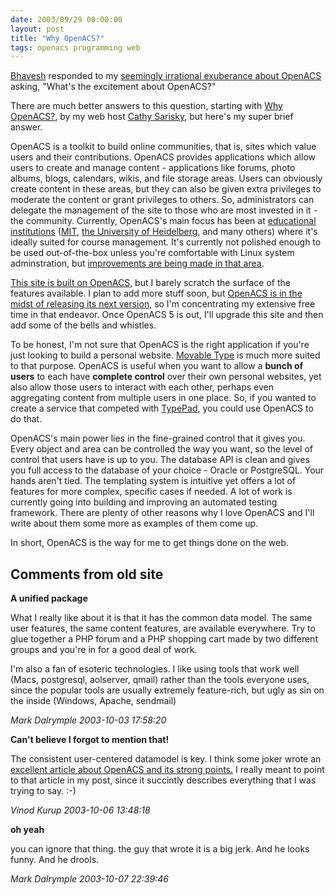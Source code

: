 ```yaml
---
date: 2003/09/29 00:00:00
layout: post
title: "Why OpenACS?"
tags: openacs programming web
---
```


[Bhavesh](http://www.veshman.com/mt/index.php) responded to my [seemingly irrational exuberance about OpenACS](http://kurup.org/blog/one-entry?entry%5fid=9513) asking, "What's the excitement about OpenACS?"

There are much better answers to this question, starting with [Why OpenACS?](http://www.acornhosting.com/whyoacs), by my web host [Cathy Sarisky](http://www.acornhosting.com/), but here's my super brief answer.

OpenACS is a toolkit to build online communities, that is, sites which value  users and their contributions. OpenACS provides applications which allow users to create and manage content - applications like forums, photo albums, blogs, calendars, wikis, and file storage areas. Users can obviously create content in these areas, but they can also be given extra privileges to moderate the content or grant privileges to others. So, administrators can delegate the management of the site to those who are most invested in it - the community. Currently, OpenACS's main focus has been at [educational  institutions](http://dotlrn.org/) ([MIT](http://web.mit.edu/), [the University of Heidelberg](http://www.uni-heidelberg.de/index_e.html), and many others) where it's ideally suited for course management. It's currently not polished enough to be used out-of-the-box unless you're comfortable with Linux system adminstration, but [improvements are being made in that area](http://openacs.org/forums/message-view?message_id=117914).

[This site is built on OpenACS](http://kurup.org/content/site-info), but I barely scratch the surface of the features available. I plan to add more stuff soon, but [OpenACS is in the midst of releasing its next version](http://openacs.org/forums/message-view?message_id=125253), so I'm concentrating my extensive free time in that endeavor. Once OpenACS 5 is out, I'll upgrade this site and then add some of the bells and whistles.

To be honest, I'm not sure that OpenACS is the right application if you're just looking to build a personal website. [Movable Type](http://movabletype.org/) is much more suited to that purpose. OpenACS is useful when you want to allow a **bunch of users** to each have **complete control** over their own personal websites, yet also allow those users to interact with each other, perhaps even aggregating content from multiple users in one place. So, if you wanted to create a service that competed with [TypePad](http://blogs.com/), you could use OpenACS to do that. 

OpenACS's main power lies in the fine-grained control that it gives you. Every object and area can be controlled the way you want, so the level of control that users have is up to you. The database API is clean and gives you full access to the database of your choice - Oracle or PostgreSQL. Your hands aren't tied. The templating system is intuitive yet offers a lot of features for more complex, specific cases if needed. A lot of work is currently going into building and improving an automated testing framework. There are plenty of other reasons why I love OpenACS and I'll write about them some more as examples of them come up.

In short, OpenACS is the way for me to get things done on the web.

<div id="comment-box">
<h2>Comments from old site</h2>

<div class="one-comment">
<p><b>A unified package</b></p>
<p>
What I really like about it is that it has the common data model.  The
same user features, the same content features, are available
everywhere.  Try to glue together a PHP forum and a PHP shopping cart
made by two different groups and you're in for a good deal of work.

I'm also a fan of esoteric technologies.  I like using tools that work
well (Macs, postgresql, aolserver, qmail) rather than the tools
everyone uses, since the popular tools are usually extremely
feature-rich, but ugly as sin on the inside (Windows, Apache,
sendmail)
</p>
<address class="signature">
<span class="author">Mark Dalrymple</span>
<span class="date">2003-10-03 17:58:20</span>
</address>
</div>

<div class="my-comment">
<p><b>Can't believe I forgot to mention that!</b></p>
<p>
The consistent user-centered datamodel is key. I think some joker
wrote an <a
href="http://macedition.com/bolts/bolts_20030207.php">excellent
article about OpenACS and its strong points.</a> I really meant to
point to that article in my post, since it succintly describes
everything that I was trying to say. :-)
</p>
<address class="signature">
<span class="author">Vinod Kurup</span>
<span class="date">2003-10-06 13:48:18</span>
</address>
</div>

<div class="one-comment">
<p><b>oh yeah</b></p>
<p>
you can ignore that thing.  the guy that wrote it is a big jerk.  And
he looks funny.  And he drools.
</p>
<address class="signature">
<span class="author">Mark Dalrymple</span>
<span class="date">2003-10-07 22:39:46</span>
</address>
</div>

</div>
